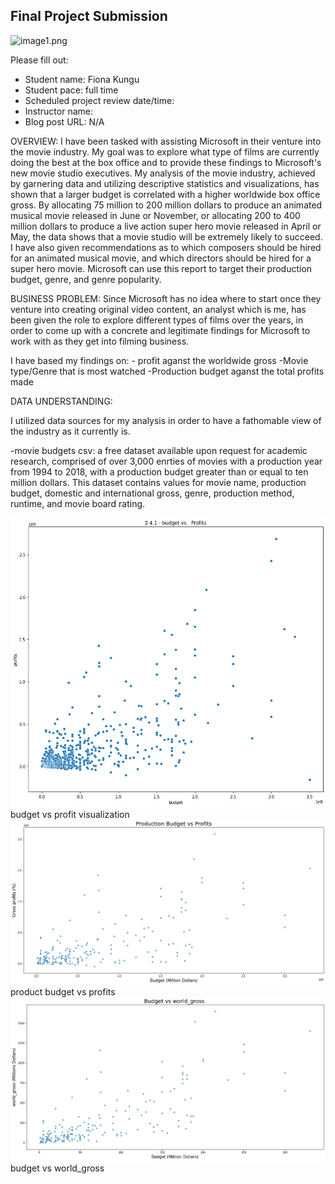## Final Project Submission
 
![image1.png](./images.pexels-gioele-fazzeri-5627838.jpg)

Please fill out:
* Student name: Fiona Kungu
* Student pace: full time
* Scheduled project review date/time: 
* Instructor name: 
* Blog post URL: N/A

OVERVIEW:
I have been tasked with assisting Microsoft in their venture into the movie industry. My goal was to explore what type of films are currently doing the best at the box office and to provide these findings to Microsoft's new movie studio executives. My analysis of the movie industry, achieved by garnering data and utilizing descriptive statistics and visualizations, has shown that a larger budget is correlated with a higher worldwide box office gross. By allocating 75 million to 200 million dollars to produce an animated musical movie released in June or November, or allocating 200 to 400 million dollars to produce a live action super hero movie released in April or May, the data shows that a movie studio will be extremely likely to succeed. I have also given recommendations as to which composers should be hired for an animated musical movie, and which directors should be hired for a super hero movie. Microsoft can use this report to target their production budget, genre, and genre popularity.

BUSINESS PROBLEM:
Since Microsoft has no idea where to start once they venture into creating original video content, an analyst which is me, has been given the role to explore different types of films over the years, in order to come up with a concrete  and legitimate findings for Microsoft to work with as they get into filming business.

I have based my findings on:
        - profit aganst the worldwide gross
        -Movie type/Genre that is most watched
        -Production budget aganst the total profits made

DATA UNDERSTANDING:

I utilized  data sources for my analysis in order to have a fathomable view of the industry as it currently is.

-movie budgets csv: a free dataset available upon request for academic research, comprised of over 3,000 enrties of movies with a production year from 1994 to 2018, with a production budget greater than or equal to ten million dollars. This dataset contains values for movie name, production budget, domestic and international gross, genre, production method, runtime, and movie board rating.

![image1.png](./images/image1.png)
budget vs profit visualization
![image2.png](./images/image2.png)
product budget vs profits
![image3.png](./images/image3.png)
budget vs world_gross
